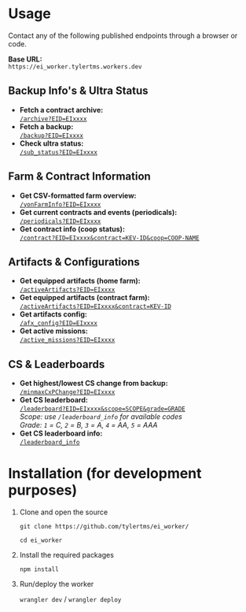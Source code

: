 # Usage

Contact any of the following published endpoints through a browser or code.

**Base URL:**  
`https://ei_worker.tylertms.workers.dev`

## Backup Info's & Ultra Status
- **Fetch a contract archive:**  
  [`/archive?EID=EIxxxx`](https://ei_worker.tylertms.workers.dev/archive?EID=EIxxxx)  
- **Fetch a backup:**  
  [`/backup?EID=EIxxxx`](https://ei_worker.tylertms.workers.dev/backup?EID=EIxxxx)  
- **Check ultra status:**  
  [`/sub_status?EID=EIxxxx`](https://ei_worker.tylertms.workers.dev/sub_status?EID=EIxxxx)  

## Farm & Contract Information  
- **Get CSV-formatted farm overview:**  
  [`/yonFarmInfo?EID=EIxxxx`](https://ei_worker.tylertms.workers.dev/yonFarmInfo?EID=EIxxxx)  
- **Get current contracts and events (periodicals):**  
  [`/periodicals?EID=EIxxxx`](https://ei_worker.tylertms.workers.dev/periodicals?EID=EIxxxx)  
- **Get contract info (coop status):**  
  [`/contract?EID=EIxxxx&contract=KEV-ID&coop=COOP-NAME`](https://ei_worker.tylertms.workers.dev/contract?EID=EIxxxx&contract=KEV-ID&coop=COOP-NAME)  

## Artifacts & Configurations  
- **Get equipped artifacts (home farm):**  
  [`/activeArtifacts?EID=EIxxxx`](https://ei_worker.tylertms.workers.dev/activeArtifacts?EID=EIxxxx)  
- **Get equipped artifacts (contract farm):**  
  [`/activeArtifacts?EID=EIxxxx&contract=KEV-ID`](https://ei_worker.tylertms.workers.dev/activeArtifacts?EID=EIxxxx&contract=KEV-ID)  
- **Get artifacts config:**  
  [`/afx_config?EID=EIxxxx`](https://ei_worker.tylertms.workers.dev/afx_config?EID=EIxxxx)  
- **Get active missions:**  
  [`/active_missions?EID=EIxxxx`](https://ei_worker.tylertms.workers.dev/active_missions?EID=EIxxxx)

## CS & Leaderboards  
- **Get highest/lowest CS change from backup:**  
  [`/minmaxCxPChange?EID=EIxxxx`](https://ei_worker.tylertms.workers.dev/minmaxCxPChange?EID=EIxxxx)  
- **Get CS leaderboard:**  
  [`/leaderboard?EID=EIxxxx&scope=SCOPE&grade=GRADE`](https://ei_worker.tylertms.workers.dev/leaderboard?EID=EIxxxx&scope=SCOPE&grade=GRADE)  
  _Scope: use `/leaderboard_info` for available codes_  
  _Grade: `1` = C, `2` = B, `3` = A, `4` = AA, `5` = AAA_  
- **Get CS leaderboard info:**  
  [`/leaderboard_info`](https://ei_worker.tylertms.workers.dev/leaderboard_info)  


# Installation (for development purposes)
1. Clone and open the source

	`git clone https://github.com/tylertms/ei_worker/`

	`cd ei_worker`

2. Install the required packages

   `npm install`
  
4. Run/deploy the worker
   
	`wrangler dev` / `wrangler deploy`
